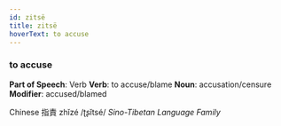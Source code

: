 ```yaml
---
id: zitsë
title: zitsë
hoverText: to accuse
---
```


### to accuse

**Part of Speech**: Verb
**Verb**: to accuse/blame
**Noun**: accusation/censure
**Modifier**: accused/blamed

Chinese 指責 zhǐzé /ʈʂǐtsé/
*Sino-Tibetan Language Family*